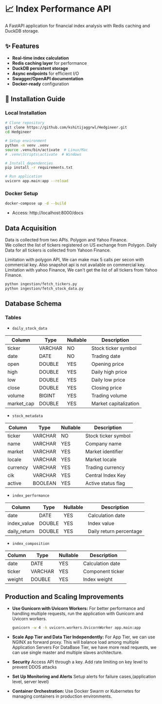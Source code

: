 # 📈 Index Performance API

A FastAPI application for financial index analysis with Redis caching and DuckDB storage.

## ✨ Features
- **Real-time index calculation**
- **Redis caching layer** for performance
- **DuckDB persistent storage**
- **Async endpoints** for efficient I/O
- **Swagger/OpenAPI documentation**
- **Docker-ready** configuration

## 🚀 Installation Guide

### Local Installation
```bash
# Clone repository
git clone https://github.com/kshitijaggrwl/Hedgineer.git
cd Hedgineer

# Setup environment
python -m venv .venv
source .venv/bin/activate  # Linux/Mac
# .venv\Scripts\activate  # Windows

# Install dependencies
pip install -r requirements.txt

# Run application
uvicorn app.main:app --reload
```

### Docker Setup
```bash
docker-compose up -d --build
```
- Access: http://localhost:8000/docs


## Data Acquisition
Data is collected from two APIs. Polygon and Yahoo Finance.  
We collect the list of tickers registered on US exchange from Polygon. Daily Data for all tickers is collected from Yahoon Finance.  

Limitation with polygon API, We can make max 5 calls per secon with commercial key. Also snapshot api is not available on commercial key.  
Limitation with yahoo Finance, We can't get the list of all tickers from Yahoo Finance. 
```bash
python ingestion/fetch_tickers.py
python ingestion/fetch_stock_data.py
```

## Database Schema

### Tables
- `daily_stock_data`

| Column     | Type    | Nullable | Description             |
|------------|---------|----------|-------------------------|
| ticker     | VARCHAR | NO       | Stock ticker symbol     |
| date       | DATE    | NO       | Trading date           |
| open       | DOUBLE  | YES      | Opening price          |
| high       | DOUBLE  | YES      | Daily high price       |
| low        | DOUBLE  | YES      | Daily low price        |
| close      | DOUBLE  | YES      | Closing price          |
| volume     | BIGINT  | YES      | Trading volume         |
| market_cap | DOUBLE  | YES      | Market capitalization  |

- `stock_metadata` 

| Column   | Type    | Nullable | Description           |
|----------|---------|----------|-----------------------|
| ticker   | VARCHAR | NO       | Stock ticker symbol   |
| name     | VARCHAR | YES      | Company name          |
| market   | VARCHAR | YES      | Market identifier     |
| locale   | VARCHAR | YES      | Market locale         |
| currency | VARCHAR | YES      | Trading currency      |
| cik      | VARCHAR | YES      | Central Index Key     |
| active   | BOOLEAN | YES      | Active status flag    |
- `index_performance`

| Column       | Type    | Nullable | Description             |
|--------------|---------|----------|-------------------------|
| date         | DATE    | YES      | Calculation date        |
| index_value  | DOUBLE  | YES      | Index value             |
| daily_return | DOUBLE  | YES      | Daily return percentage |
- `index_composition`

| Column  | Type    | Nullable | Description      |
|---------|---------|----------|------------------|
| date    | DATE    | YES      | Calculation date |
| ticker  | VARCHAR | YES      | Component ticker |
| weight  | DOUBLE  | YES      | Index weight     |


## Production and Scaling Improvements

- **Use Gunicorn with Uvicorn Workers:**
 For better performance and handling multiple requests, run the application with Gunicorn and Uvicorn workers.
    ```bash
    gunicorn -w 4 -k uvicorn.workers.UvicornWorker app.main:app
    ```
- **Scale App Tier and Data Tier Independently:**
For App Tier, we can use NGINX as forward proxy. This will balance load among multiple Application Servers
For DataBase Tier, we have more read requests, we can use single master and multiple slaves architecture.

- **Security**
Access API through a key. Add rate limiting on key level to prevent DDOS attacks

- **Set Up Monitoring and Alerts**
 Setup alerts for failure cases,(application level, server level)

- **Container Orchestration:**
 Use Docker Swarm or Kubernetes for managing containers in production environments.

